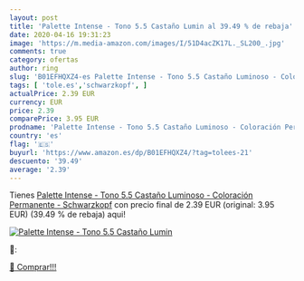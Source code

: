 ```yaml
---
layout: post
title: 'Palette Intense - Tono 5.5 Castaño Lumin al 39.49 % de rebaja'
date: 2020-04-16 19:31:23
image: 'https://m.media-amazon.com/images/I/51D4acZK17L._SL200_.jpg'
comments: true
category: ofertas
author: ring
slug: 'B01EFHQXZ4-es Palette Intense - Tono 5.5 Castaño Luminoso - Coloración...'
tags: [ 'tole.es','schwarzkopf', ]
actualPrice: 2.39 EUR
currency: EUR
price: 2.39
comparePrice: 3.95 EUR
prodname: 'Palette Intense - Tono 5.5 Castaño Luminoso - Coloración Permanente - Schwarzkopf'
country: 'es'
flag: '🇪🇸'
buyurl: 'https://www.amazon.es/dp/B01EFHQXZ4/?tag=tolees-21'
descuento: '39.49'
average: '2.39'
---
```


Tienes [Palette Intense - Tono 5.5 Castaño Luminoso - Coloración Permanente - Schwarzkopf](https://www.amazon.es/dp/B01EFHQXZ4/?tag=tolees-21) con precio final de  2.39 EUR (original: 3.95 EUR) (39.49 %  de rebaja) aqui!

[![Palette Intense - Tono 5.5 Castaño Lumin](https://m.media-amazon.com/images/I/51D4acZK17L._SL200_.jpg)](https://www.amazon.es/dp/B01EFHQXZ4/?tag=tolees-21)

🔎:


[🛒 Comprar!!!](https://www.amazon.es/dp/B01EFHQXZ4/?tag=tolees-21)
